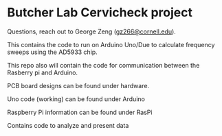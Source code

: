 # Butcher Lab Cervicheck project

Questions, reach out to George Zeng (gz266@cornell.edu). 

This contains the code to run on Arduino Uno/Due to calculate frequency sweeps using the AD5933 chip.

This repo also will contain the code for communication between the Rasberry pi and Arduino. 

PCB board designs can be found under hardware. 

Uno code (working) can be found under Arduino

Raspberry Pi information can be found under RasPi

Contains code to analyze and present data
